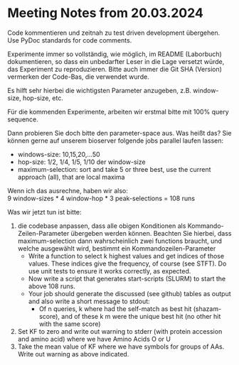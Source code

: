 # Meeting Notes from 20.03.2024

Code kommentieren und zeitnah zu test driven development übergehen. Use PyDoc standards for code 
comments.

Experimente immer so vollständig, wie möglich, im README (Laborbuch) dokumentieren, so dass ein 
unbedarfter Leser in die Lage versetzt würde, das Experiment zu reproduzieren. Bitte auch immer
die Git SHA (Version) vermerken der Code-Bas, die verwendet wurde.

Es hilft sehr hierbei die wichtigsten Parameter anzugeben, z.B. window-size, hop-size, etc.

Für die kommenden Experimente, arbeiten wir erstmal bitte mit 100% query sequence.

Dann probieren Sie doch bitte den parameter-space aus. Was heißt das?
Sie können gerne auf unserem bioserver folgende jobs parallel laufen lassen:
- windows-size: 10,15,20,...50
- hop-size: 1/2, 1/4, 1/5, 1/10 der window-size
- maximum-selection: sort and take 5 or three best, use the current approach (all), that are local maxima

Wenn ich das ausrechne, haben wir also:<br>
9 window-sizes * 4 window-hop * 3 peak-selections = 108 runs

Was wir jetzt tun ist bitte:
1. die codebase anpassen, dass alle obigen Konditionen als Kommando-Zeilen-Parameter übergeben werden können. Beachten Sie hierbei, dass maximum-selection dann wahrscheinlich zwei functions braucht, und welche ausgewählt wird, bestimmt ein Kommandozeilen-Parameter 
   - Write a function to select k highest values and get indices of those values. These indices give the frequency, of course (see STFT). 
Do use unit tests to ensure it works correctly, as expected.
   - Now write a script that generates start-scripts (SLURM) to start the above 108 runs.
   - Your job should generate the discussed (see github) tables as output and also write a short message to stdout: 
     - Of n queries, k where had the self-match as best hit (shazam-score), and of these k m were the unique best hit (no other hit with the same score)
2. Set KF to zero and write out warning to stderr (with protein accession and amino acid) where we have Amino Acids O or U
3. Take the mean value of KF where we have symbols for groups of AAs. Write out warning as above indicated.
